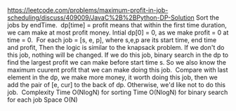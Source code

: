 https://leetcode.com/problems/maximum-profit-in-job-scheduling/discuss/409009/JavaC%2B%2BPython-DP-Solution
Sort the jobs by endTime.
​
dp[time] = profit means that within the first time duration,
we cam make at most profit money.
Intial dp[0] = 0, as we make profit = 0 at time = 0.
​
For each job = [s, e, p], where s,e,p are its start time, end time and profit,
Then the logic is similar to the knapsack problem.
If we don't do this job, nothing will be changed.
If we do this job, binary search in the dp to find the largest profit we can make before start time s.
So we also know the maximum cuurent profit that we can make doing this job.
​
Compare with last element in the dp,
we make more money,
it worth doing this job,
then we add the pair of [e, cur] to the back of dp.
Otherwise, we'd like not to do this job.
​
​
Complexity
Time O(NlogN) for sorting
Time O(NlogN) for binary search for each job
Space O(N)
​